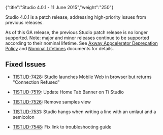 {"title":"Studio 4.0.1 - 11 June 2015","weight":"250"} 

Studio 4.0.1 is a patch release, addressing high-priority issues from previous releases.

As of this GA release, the previous Studio patch release is no longer supported. Note: major and minor releases continue to be supported according to their nominal lifetime. See [Axway Appcelerator Deprecation Policy](/docs/appc/AMPLIFY_Appcelerator_Services_Overview/Axway_Appcelerator_Deprecation_Policy/) and [Nominal Lifetimes](/docs/appc/AMPLIFY_Appcelerator_Services_Overview/Axway_Appcelerator_Product_Lifecycle/#NominalLifetimes) documents for details.

## Fixed Issues

*   [TISTUD-7428](https://jira.appcelerator.org/browse/TISTUD-7428): Studio launches Mobile Web in browser but returns "Connection Refused"
    
*   [TISTUD-7519](https://jira.appcelerator.org/browse/TISTUD-7519): Update Home Tab Banner on Ti Studio
    
*   [TISTUD-7526](https://jira.appcelerator.org/browse/TISTUD-7526): Remove samples view
    
*   [TISTUD-7531](https://jira.appcelerator.org/browse/TISTUD-7531): Studio hangs when writing a line with an umlaut and a semicolon
    
*   [TISTUD-7548](https://jira.appcelerator.org/browse/TISTUD-7548): Fix link to troubleshooting guide